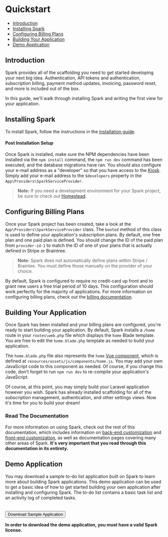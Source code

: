 # Quickstart

- [Introduction](#introduction)
- [Installing Spark](#installing-spark)
- [Configuring Billing Plans](#configuring-billing-plans)
- [Building Your Application](#building-your-application)
- [Demo Application](#demo-application)


<a name="introduction"></a>
## Introduction

Spark provides all of the scaffolding you need to get started developing your next big idea. Authentication, API tokens and authentication, subscription billing, payment method updates, invoicing, password reset, and more is included out of the box.

In this guide, we'll walk through installing Spark and writing the first view for your application.

<a name="installing-spark"></a>
## Installing Spark

To install Spark, follow the instructions in the [installation guide](/docs/5.0/installation).

#### Post Installation Setup

Once Spark is installed, make sure the NPM dependencies have been installed via the `npm install` command, the `npm run dev` command has been executed, and the database migrations have ran. You should also configure your e-mail address as a "developer" so that you have access to the [Kiosk](/docs/4.0/kiosk). Simply add your e-mail address to the `$developers` property in the `App\Providers\SparkServiceProvider`.

> **Note:** If you need a development environment for your Spark project, be sure to check out [Homestead](https://laravel.com/docs/homestead).

<a name="configuring-billing-plans"></a>
## Configuring Billing Plans

Once your Spark project has been created, take a look at the `App\Providers\SparkServiceProvider` class. The `booted` method of this class is used to define your application's subscription plans. By default, one free plan and one paid plan is defined. You should change the ID of the paid plan from `provider-id-1` to match the ID of one of your plans that is actually defined in Stripe or Braintree.

> **Note:** Spark does not automatically define plans within Stripe / Braintee. You must define those manually on the provider of your choice.

By default, Spark is configured to require no credit-card up front and to grant new users a free trial period of 10 days. This configuration should work perfectly for the majority of applications. For more information on configuring billing plans, check out the [billing documentation](/docs/4.0/billing).

<a name="building-your-application"></a>
## Building Your Application

Once Spark has been installed and your billing plans are configured, you're ready to start building your application. By default, Spark installs a `/home` route in your `routes\web.php` file which displays the `home` Blade template. You are free to edit the `home.blade.php` template as needed to build your application.

The `home.blade.php` file also represents the `home` [Vue component](https://vuejs.org), which is defined at `resources/assets/js/components/home.js`. You may add your own JavaScript code to this component as needed. Of course, if you change this code, don't forget to run `npm run dev` to re-compile your application's JavaScript.

Of course, at this point, you may simply build your Laravel application however you wish. Spark has already installed scaffolding for all of the subscription management, authentication, and other settings views. Now  it's time for you to build your dream!

### Read The Documentation

For more information on using Spark, check out the rest of this documentation, which includes information on [back-end customization](/docs/4.0/customization) and [front-end customization](/docs/4.0/client-customization), as well as documentation pages covering many other areas of Spark. **It's very important that you read through this documentation in its entirety.**

<a name="demo-application"></a>
## Demo Application

You may download a sample to-do list application built on Spark to learn more about building Spark applications. This demo application can be used to get a basic idea of how to get started building your own application after installing and configuring Spark. The to-do list contains a basic task list and an activity log of completed tasks.

<div markdown="0">
<a href="/sample/download">
<button class="btn btn-info" style="margin-top: 20px;">
    <i class="fa fa-btn fa-cloud-download"></i>Download Sample Application
</button>
</a>
</div>

**In order to download the demo application, you must have a valid Spark license.**
